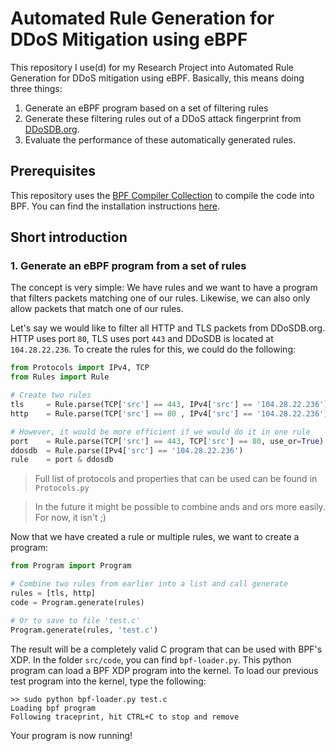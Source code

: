 # Automated Rule Generation for DDoS Mitigation using eBPF
This repository I use(d) for my Research Project into Automated Rule Generation for DDoS mitigation using eBPF. 
Basically, this means doing three things:

1. Generate an eBPF program based on a set of filtering rules
2. Generate these filtering rules out of a DDoS attack fingerprint from [DDoSDB.org](https://ddosdb.org/).
3. Evaluate the performance of these automatically generated rules.


## Prerequisites
This repository uses the [BPF Compiler Collection](https://github.com/iovisor/bcc) to compile the code into BPF. 
You can find the installation instructions [here](https://github.com/iovisor/bcc/blob/master/INSTALL.md).


## Short introduction

### 1. Generate an eBPF program from a set of rules
The concept is very simple: We have rules and we want to have a program that filters packets matching one of our rules.
Likewise, we can also only allow packets that match one of our rules.

Let's say we would like to filter all HTTP and TLS packets from DDoSDB.org. HTTP uses port `80`, TLS uses port `443` and
 DDoSDB is located at `104.28.22.236`. To create the rules for this, we could do the following:

```python
from Protocols import IPv4, TCP
from Rules import Rule

# Create two rules
tls     = Rule.parse(TCP['src'] == 443, IPv4['src'] == '104.28.22.236')
http    = Rule.parse(TCP['src'] == 80 , IPv4['src'] == '104.28.22.236')

# However, it would be more efficient if we would do it in one rule
port    = Rule.parse(TCP['src'] == 443, TCP['src'] == 80, use_or=True)
ddosdb  = Rule.parse(IPv4['src'] == '104.28.22.236')
rule    = port & ddosdb
```

> Full list of protocols and properties that can be used can be found in `Protocols.py` 

> In the future it might be possible to combine ands and ors more easily. For now, it isn't ;)

Now that we have created a rule or multiple rules, we want to create a program:

```python
from Program import Program

# Combine two rules from earlier into a list and call generate
rules = [tls, http]
code = Program.generate(rules)

# Or to save to file 'test.c'
Program.generate(rules, 'test.c')
```

The result will be a completely valid C program that can be used with BPF's XDP. In the folder `src/code`, you can find
`bpf-loader.py`. This python program can load a BPF XDP program into the kernel. To load our previous test program into 
the kernel, type the following:
```
>> sudo python bpf-loader.py test.c
Loading bpf program
Following traceprint, hit CTRL+C to stop and remove
```

Your program is now running! 